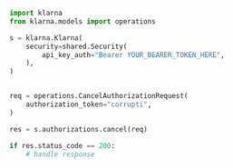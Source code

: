 <!-- Start SDK Example Usage -->
```python
import klarna
from klarna.models import operations

s = klarna.Klarna(
    security=shared.Security(
        api_key_auth="Bearer YOUR_BEARER_TOKEN_HERE",
    ),
)


req = operations.CancelAuthorizationRequest(
    authorization_token="corrupti",
)

res = s.authorizations.cancel(req)

if res.status_code == 200:
    # handle response
```
<!-- End SDK Example Usage -->